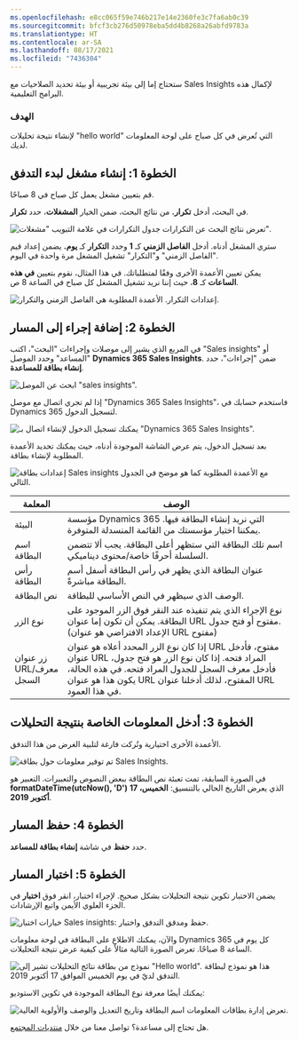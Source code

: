 ```yaml
---
ms.openlocfilehash: e8cc065f59e746b217e14e2360fe3c7fa6ab0c39
ms.sourcegitcommit: bfcf3cb276d50978eba5dd4b8268a26abfd9783a
ms.translationtype: HT
ms.contentlocale: ar-SA
ms.lasthandoff: 08/17/2021
ms.locfileid: "7436304"
---
```

ستحتاج إما إلى بيئة تجريبية أو بيئة تحديد الصلاحيات مع Sales Insights لإكمال هذه البرامج التعليمية. 

### <a name="objective"></a>الهدف

لإنشاء نتيجة تحليلات "hello world" التي تُعرض في كل صباح على لوحة المعلومات لديك. 

## <a name="step-1-create-a-trigger-to-start-the-flow"></a>الخطوة 1: إنشاء مشغل لبدء التدفق

قم بتعيين مشغل يعمل كل صباح في 8 صباحًا.

في البحث، أدخل **تكرار.** من نتائج البحث، ضمن الخيار **المشغلات**، حدد **تكرار**.

![تعرض نتائج البحث عن التكرارات جدول التكرارات في علامة التبويب "مشغلات".](../media/assistant-tutorial-1-recurrence-search.png)

ستري المشغل أدناه. أدخل **الفاصل الزمني** كـ **1** وحدد **التكرار** كـ **يوم.** يضمن إعداد قيم "الفاصل الزمني" و"التكرار" تشغيل المشغل مرة واحدة في اليوم.

يمكن تعيين الأعمدة الأخرى وفقًا لمتطلباتك. في هذا المثال، نقوم بتعيين **في هذه الساعات** كـ **8**، حيث إننا نريد تشغيل المشغل كل صباح في الساعة 8 ص.

![إعدادات التكرار. الأعمدة المطلوبة هي الفاصل الزمني والتكرار.](../media/assistant-tutorial-1-recurrence-settings.png)

## <a name="step-2-add-an-action-to-the-flow"></a>الخطوة 2: إضافة إجراء إلى المسار

في المربع الذي يشير إلى موصلات وإجراءات "البحث"، اكتب "Sales insights" أو "المساعد" وحدد الموصل **Dynamics 365 Sales Insights**. ضمن "إجراءات"، حدد **إنشاء بطاقة للمساعدة**.

![ابحث عن الموصل "sales insights".](../media/assistant-tutorial-1-search-sales-insights-connector.png)

إذا لم تجري اتصال مع موصل "Dynamics 365 Sales Insights"، فاستخدم حسابك في Dynamics 365 لتسجيل الدخول.

![يمكنك تسجيل الدخول لإنشاء اتصال بـ "Dynamics 365 Sales Insights".](../media/assistant-tutorial-1-sales-insights-signin.png)

بعد تسجيل الدخول، يتم عرض الشاشة الموجودة أدناه، حيث يمكنك تحديد الأعمدة المطلوبة لإنشاء بطاقة.

![إعدادات بطاقة Sales insights مع الأعمدة المطلوبة كما هو موضح في الجدول التالي.](../media/assistant-tutorial-1-sales-insights-card-settings.png)

| المعلمة            | الوصف                                                                                                                                                                                                                                   |
|----------------------|-----------------------------------------------------------------------------------------------------------------------------------------------------------------------------------------------------------------------------------------------|
| البيئة          | مؤسسة Dynamics 365 التي نريد إنشاء البطاقة فيها. يمكننا اختيار مؤسستك من القائمة المنسدلة المتوفرة.                                                                                                                                 |
| اسم البطاقة            | اسم تلك البطاقة التي ستظهر أعلى البطاقة. يجب ألا تتضمن السلسلة أحرفًا خاصة/محتوى ديناميكي.                                                                                                     |
| رأس البطاقة          | عنوان البطاقة الذي يظهر في رأس البطاقة أسفل أسم البطاقة مباشرةً.                                                                                                                                                               |
| نص البطاقة            | الوصف الذي سيظهر في النص الأساسي للبطاقة.                                                                                                                                                                                          |
| نوع الزر          | نوع الإجراء الذي يتم تنفيذه عند النقر فوق الزر الموجود على البطاقة. يمكن أن تكون إما عنوان URL مفتوح أو فتح جدول. (الإعداد الافتراضي هو عنوان URL مفتوح)                                                                                                    |
| زر عنوان URL/معرف السجل | إذا كان نوع الزر المحدد أعلاه هو عنوان URL مفتوح، فأدخل عنوان URL المراد فتحه. إذا كان نوع الزر هو فتح جدول، فأدخل معرف السجل للجدول المراد فتحه. في هذه الحالة، يكون هذا هو عنوان URL المفتوح، لذلك أدخلنا عنوان URL في هذا العمود. |

## <a name="step-3-enter-the-information-for-the-insight"></a>الخطوة 3: أدخل المعلومات الخاصة بنتيجة التحليلات 

الأعمدة الأخرى اختيارية وتُركت فارغة لتلبية الغرض من هذا التدفق.

![تم توفير معلومات حول بطاقة Sales Insights.](../media/assistant-tutorial-1-sales-insights-card-information.png)

في الصورة السابقة، تمت تعبئة نص البطاقة ببعض النصوص والتعبيرات. التعبير هو **formatDateTime(utcNow(), 'D')** الذي يعرض التاريخ الحالي بالتنسيق: **الخميس، 17 أكتوبر 2019**.

## <a name="step-4-save-the-flow"></a>الخطوة 4: حفظ المسار
حدد **حفظ** في شاشة **إنشاء بطاقة للمساعد**.

## <a name="step-5-test-the-flow"></a>الخطوة 5: اختبار المسار 

يضمن الاختبار تكوين نتيجة التحليلات بشكل صحيح. لإجراء اختبار، انقر فوق **اختبار** في الجزء العلوي الأيمن واتبع الإرشادات.

![خيارات اختبار Sales insights: حفظ ومدقق التدفق واختبار.](../media/assistant-tutorial-1-sales-insights-test-options.png)

والآن، يمكنك الاطلاع على البطاقة في لوحة معلومات Dynamics 365 كل يوم في الساعة 8 صباحًا. تعرض الصورة التالية مثالاً على كيفية عرض نتيجة التحليلات.

![نموذج من بطاقة نتائج التحليلات تشير إلى "Hello world". هذا هو نموذج لبطاقة التدفق لديّ في يوم الخميس الموافق 17 أكتوبر 2019.](../media/assistant-tutorial-1-sample-insights-card.png)

يمكنك أيضًا معرفة نوع البطاقة الموجودة في تكوين الاستوديو:

![تعرض إدارة بطاقات المعلومات اسم البطاقة وتاريخ التعديل والوصف والأولوية العالية.](../media/assistant-tutorial-1-list-insights-cards.png)

هل تحتاج إلى مساعدة؟ تواصل معنا من خلال [منتديات المجتمع](https://aka.ms/studioforums/?azure-portal=true).
